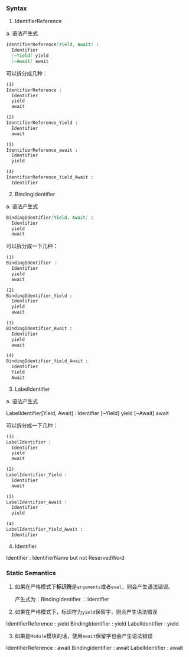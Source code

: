 

### Syntax 

1. IdentifierReference 
  
a. 语法产生式

```md
IdentifierReference[Yield, Await] :
  Identifier
  [~Yield] yield
  [~Await] await
```
可以拆分成几种：

```md
(1) 
IdentifierReference :
  Identifier
  yield
  await

(2)
IdentifierReference_Yield :
  Identifier
  await

(3)
IdentifierReference_await :
  Identifier
  yield

(4)
IdentifierReference_Yield_Await :
  Identifier
```


2. BindingIdentifier 

a. 语法产生式

```md
BindingIdentifier[Yield, Await] :
  Identifier
  yield
  await
```

可以拆分成一下几种：

```md
(1)
BindingIdentifier ：
  Identifier
  yield
  await

(2)
BindingIdentifier_Yield :
  Identifier
  yield
  await

(3)
BindingIdentifier_Await :
  Identifier
  yield
  await

(4)
BindingIdentifier_Yield_Await :
  Identifier
  Yield
  Await
```

3. LabelIdentifier 

a. 语法产生式

LabelIdentifier[Yield, Await] :
  Identifier
  [~Yield] yield
  [~Await] await

可以拆分成一下几种：

```md
(1)
LabelIdentifier :
  Identifier
  yield
  await

(2)
LabelIdentifier_Yield :
  Identifier
  await

(3)
LabelIdentifier_Await :
  Identifier
  yield

(4)
LabelIdentifier_Yield_Await :
  Identifier
```

4. Identifier
 

Identifier :
  IdentifierName but not ReservedWord   


### Static Semantics


1. 如果在严格模式下**标识符**是`arguments`或者`eval`，则会产生语法错误。
   
   产生式为：BindingIdentifier ：Identifier

2. 如果在严格模式下，标识符为`yield`保留字，则会产生语法错误
  
  IdentifierReference : yield
  BindingIdentifier : yield
  LabelIdentifier : yield

3. 如果是`Module`模块的话，使用`await`保留字也会产生语法错误

  IdentifierReference : await
  BindingIdentifier : await
  LabelIdentifier : await

